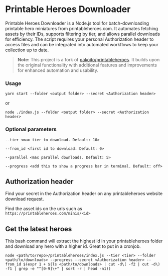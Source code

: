 # Printable Heroes Downloader

Printable Heroes Downloader is a Node.js tool for batch-downloading printable hero miniatures from printableheroes.com. It automates fetching assets by their IDs, supports filtering by tier, and allows parallel downloads for efficiency. The script requires your personal Authorization header to access files and can be integrated into automated workflows to keep your collection up to date.

> **Note:** This project is a fork of [pakoito/printableheroes](https://github.com/pakoito/printableheroes.git). It builds upon the original functionality with additional features and improvements for enhanced automation and usability.

### Usage

`yarn start --folder <output folder> --secret <Authorization header>`

or

`node ./index.js --folder <output folder> --secret <Authorization header>`

### Optional parameters
```
--tier <max tier to download. Default: 10>

--from_id <first id to download. Default: 0>

--parallel <max parallel downloads. Default: 5>

--progress <add this to show a progress bar in terminal. Default: off>
```

## Authorization header

Find your secret in the Authorization header on any printableheroes website download request.

Find the asset ids on the urls such as `https://printableheroes.com/minis/<id>`

## Get the latest heroes

This bash command will extract the highest id in your printableheroes folder and download any hero with a higher id. Great to put in a cronjob.

`node <path/to/repo>/printableheroes/index.js --tier <tier> --folder <path/to/downloads> --progress --secret <Authorization header> --from_id $(expr 1 + $(ls <path/to/downloads> | cut -d\( -f2 | cut -d\) -f1 | grep -e "^[0-9]\+" | sort -r | head -n1))`
